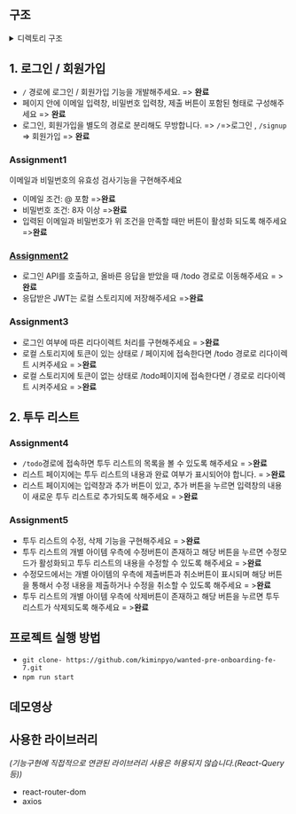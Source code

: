 ## 구조

<details>
<summary>디렉토리 구조</summary>
<div markdown="1">
<img src="https://user-images.githubusercontent.com/93189402/195268369-3e6806f7-cec1-4e49-92de-01fcab727fec.png"/>

</div>
</details>

## 1. 로그인 / 회원가입

- `/` 경로에 로그인 / 회원가입 기능을 개발해주세요. => **완료**
- 페이지 안에 이메일 입력창, 비밀번호 입력창, 제출 버튼이 포함된 형태로 구성해주세요 => **완료**
- 로그인, 회원가입을 별도의 경로로 분리해도 무방합니다. => `/`=>로그인 , `/signup` => 회원가입  => **완료**

### Assignment1
이메일과 비밀번호의 유효성 검사기능을 구현해주세요
- 이메일 조건: @ 포함 =>**완료**
- 비밀번호 조건: 8자 이상 =>**완료**
- 입력된 이메일과 비밀번호가 위 조건을 만족할 때만 버튼이 활성화 되도록 해주세요  =>**완료**

### <A href="https://velog.io/@kip" >Assignment2</A>

- 로그인 API를 호출하고, 올바른 응답을 받았을 때 /todo 경로로 이동해주세요 = >**완료**
- 응답받은 JWT는 로컬 스토리지에 저장해주세요 =>**완료**

### Assignment3
 
- 로그인 여부에 따른 리다이렉트 처리를 구현해주세요  = >**완료**
- 로컬 스토리지에 토큰이 있는 상태로 / 페이지에 접속한다면 /todo 경로로 리다이렉트 시켜주세요  = >**완료**
- 로컬 스토리지에 토큰이 없는 상태로 /todo페이지에 접속한다면 / 경로로 리다이렉트 시켜주세요  = >**완료**

## 2. 투두 리스트

### Assignment4
- `/todo`경로에 접속하면 투두 리스트의 목록을 볼 수 있도록 해주세요  = >**완료**
- 리스트 페이지에는 투두 리스트의 내용과 완료 여부가 표시되어야 합니다.  = >**완료**
- 리스트 페이지에는 입력창과 추가 버튼이 있고, 추가 버튼을 누르면 입력창의 내용이 새로운 투두 리스트로 추가되도록 해주세요  = >**완료**

### Assignment5
- 투두 리스트의 수정, 삭제 기능을 구현해주세요  = >**완료**
- 투두 리스트의 개별 아이템 우측에 수정버튼이 존재하고 해당 버튼을 누르면 수정모드가 활성화되고 투두 리스트의 내용을 수정할 수 있도록 해주세요  = >**완료**
- 수정모드에서는 개별 아이템의 우측에 제출버튼과 취소버튼이 표시되며 해당 버튼을 통해서 수정 내용을 제출하거나 수정을 취소할 수 있도록 해주세요  = >**완료**
- 투두 리스트의 개별 아이템 우측에 삭제버튼이 존재하고 해당 버튼을 누르면 투두 리스트가 삭제되도록 해주세요  = >**완료**


## 프로젝트 실행 방법
- `git clone- https://github.com/kiminpyo/wanted-pre-onboarding-fe-7.git`
- `npm run start`

## 데모영상


## 사용한 라이브러리 
*(기능구현에 직접적으로 연관된 라이브러리 사용은 허용되지 않습니다.(React-Query 등))*
-   react-router-dom
-   axios



